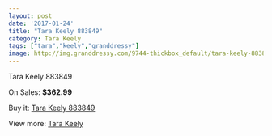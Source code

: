 ```yaml
---
layout: post
date: '2017-01-24'
title: "Tara Keely 883849"
category: Tara Keely
tags: ["tara","keely","granddressy"]
image: http://img.granddressy.com/9744-thickbox_default/tara-keely-883849.jpg
---
```

Tara Keely 883849

On Sales: **$362.99**
<a href="https://www.granddressy.com/en/tara-keely/8909-tara-keely-883849.html"><amp-img layout="responsive" width="600" height="600" src="//img.granddressy.com/9744-thickbox_default/tara-keely-883849.jpg" alt="Tara Keely 883849 0" /></a>

Buy it: [Tara Keely 883849](https://www.granddressy.com/en/tara-keely/8909-tara-keely-883849.html "Tara Keely 883849")

View more: [Tara Keely](https://www.granddressy.com/en/155-tara-keely "Tara Keely")